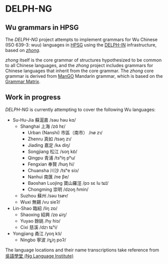 

# DELPH-NG
## Wu grammars in HPSG

The *DELPH-NG* project attempts to implement grammars for Wu Chinese (ISO 639-3: wuu) languages in [HPSG](http://hpsg.stanford.edu/) using the [DELPH-IN](http://delph-in.net) infrastructure, based on [*zhong*](https://github.com/delph-in/zhong).

*zhong* itself is the core grammar of structures hypothesized to be common to all Chinese languages, and the *zhong* project includes grammars for Chinese languages that inherit from the core grammar. The *zhong* core grammar is derived from [ManGO](http://moin.delph-in.net/MandarinGrammarOnline) Mandarin grammar, which is based on the [Grammar Matrix](http://www.delph-in.net/matrix/).


## Work in progress

*DELPH-NG* is currently attempting to cover the following Wu languages:

* Su-Hu-Jia 蘇滬嘉 /səu ɦəu kɑ/
  * Shanghai 上海 /zɑ̃ hᴇ/
    * Urban (Nanshi) 市區（南市） /nø zɿ/
    * Zhenru 真如 /tsəŋ zɿ/
    * Jiading 嘉定 /kᴀ diŋ/
    * Songjiang 松江 /soŋ kɒ̃/
    * Qingpu 青浦 /tsʰiŋ pʰu/
    * Fengxian 奉賢 /ɦʊŋ ɦi/
    * Chuansha 川沙 /tsʰe siɔ/
    * Nanhui 南匯 /ne βe/
    * Baoshan Luojing 寶山羅涇 /pɔ sɛ lu tɕɪ̃/
    * Chongming 崇明 /dzoŋ ɦmin/
  * Suzhou 蘇州 /səu tsøʏ/
  * Wuxi 無錫 /vu sieʔ/
* Lin-Shao 臨紹 /liŋ zɒ/
  * Shaoxing 紹興 /zɒ ɕiŋ/
  * Yuyao 餘姚 /ɦy ɦiɔ/
  * Cixi 慈溪 /dzɿ tɕʰi/
* Yongjiang 甬江 /yoŋ kɔ̃/
  * Ningbo 寧波 /ȵiŋ poʔ/

The language locations and their name transcriptions take reference from [
吳語學堂 (Ng Language Institute)](https://wugniu.com/)
